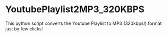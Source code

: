 # YoutubePlaylist2MP3_320KBPS
This python script converts the Youtube Playlist to MP3 (320kbps!) format just by few clicks!
